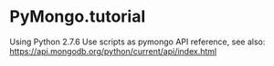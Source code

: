 # PyMongo.tutorial
Using Python 2.7.6
Use scripts as pymongo API reference, see also:
https://api.mongodb.org/python/current/api/index.html
